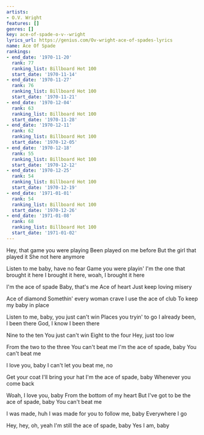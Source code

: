 ```yaml
---
artists:
- O.V. Wright
features: []
genres: []
key: ace-of-spade-o-v--wright
lyrics_url: https://genius.com/Ov-wright-ace-of-spades-lyrics
name: Ace Of Spade
rankings:
- end_date: '1970-11-20'
  rank: 77
  ranking_list: Billboard Hot 100
  start_date: '1970-11-14'
- end_date: '1970-11-27'
  rank: 76
  ranking_list: Billboard Hot 100
  start_date: '1970-11-21'
- end_date: '1970-12-04'
  rank: 63
  ranking_list: Billboard Hot 100
  start_date: '1970-11-28'
- end_date: '1970-12-11'
  rank: 62
  ranking_list: Billboard Hot 100
  start_date: '1970-12-05'
- end_date: '1970-12-18'
  rank: 55
  ranking_list: Billboard Hot 100
  start_date: '1970-12-12'
- end_date: '1970-12-25'
  rank: 54
  ranking_list: Billboard Hot 100
  start_date: '1970-12-19'
- end_date: '1971-01-01'
  rank: 54
  ranking_list: Billboard Hot 100
  start_date: '1970-12-26'
- end_date: '1971-01-08'
  rank: 68
  ranking_list: Billboard Hot 100
  start_date: '1971-01-02'
---
```

Hey, that game you were playing
Been played on me before
But the girl that played it
She not here anymore

Listen to me baby, have no fear
Game you were playin'
I'm the one that brought it here
I brought it here, woah, I brought it here

I'm the ace of spade
Baby, that's me
Ace of heart
Just keep loving misery

Ace of diamond
Somethin' every woman crave
I use the ace of club
To keep my baby in place

Listen to me, baby, you just can't win
Places you tryin' to go
I already been, I been there
God, I know I been there

Nine to the ten
You just can't win
Eight to the four
Hey, just too low

From the two to the three
You can't beat me
I'm the ace of spade, baby
You can't beat me

I love you, baby
I can't let you beat me, no

Get your coat
I'll bring your hat
I'm the ace of spade, baby
Whenever you come back

Woah, I love you, baby
From the bottom of my heart
But I've got to be the ace of spade, baby
You can't beat me

I was made, huh
I was made for you to follow me, baby
Everywhere I go

Hey, hey, oh, yeah
I'm still the ace of spade, baby
Yes I am, baby
